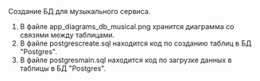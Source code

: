 Создание БД для музыкального сервиса.

1. В файле app_diagrams_db_musical.png хранится диаграмма со связями между таблицами.
2. В файле postgrescreate.sql находится код по созданию таблиц в БД "Postgres".
3. В файле postgresmain.sql находится код по загрузке данных в таблицы в БД "Postgres".
